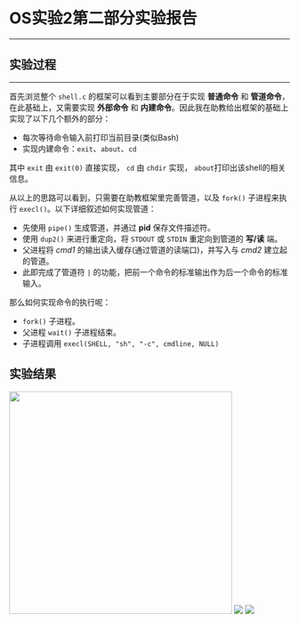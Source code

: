 # OS实验2第二部分实验报告
---
## 实验过程
---
首先浏览整个 `shell.c` 的框架可以看到主要部分在于实现 **普通命令** 和 **管道命令**，在此基础上，又需要实现 **外部命令** 和 **内建命令**。因此我在助教给出框架的基础上实现了以下几个额外的部分：

- 每次等待命令输入前打印当前目录(类似Bash)
- 实现内建命令：`exit`、`about`、`cd`

其中 `exit` 由 `exit(0)` 直接实现， `cd` 由 `chdir` 实现， `about`打印出该shell的相关信息。

从以上的思路可以看到，只需要在助教框架里完善管道，以及 `fork()` 子进程来执行 `execl()`。以下详细叙述如何实现管道：
* 先使用 `pipe()` 生成管道，并通过 **pid** 保存文件描述符。
* 使用 `dup2()` 来进行重定向，将 `STDOUT` 或 `STDIN` 重定向到管道的 **写/读** 端。
* 父进程将 *cmd1* 的输出读入缓存(通过管道的读端口)，并写入与 *cmd2* 建立起的管道。
* 此即完成了管道符 `|` 的功能，把前一个命令的标准输出作为后一个命令的标准输入。

那么如何实现命令的执行呢：
* `fork()` 子进程。
* 父进程 `wait()` 子进程结束。
* 子进程调用 `execl(SHELL, "sh", "-c", cmdline, NULL)` 

## 实验结果
<img src="C://Users//WKP//Desktop//vsCode//markdown//OSlab_md//my_shell1.png" width = "400">
<img src="C://Users//WKP//Desktop//vsCode//markdown//OSlab_md//my_shell2.png">
<img src="C://Users//WKP//Desktop//vsCode//markdown//OSlab_md//my_shell3.png">
